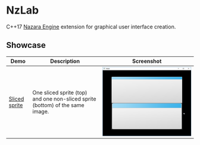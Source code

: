 # NzLab
C++17 [Nazara Engine](https://github.com/DigitalPulseSoftware/NazaraEngine) extension for graphical user interface creation.

## Showcase
Demo | Description | Screenshot
---- | ----------- | ----------
[Sliced sprite](https://github.com/NeDKaM/NzLab/tree/MajorUpdate/examples/SlicedSprite) | One sliced sprite (top) and one non-sliced sprite (bottom) of the same image. | ![NzLab_slicedsprite.png](https://github.com/NeDKaM/NzLab/blob/MajorUpdate/examples/SlicedSprite/NzLab_slicedsprite.png)


